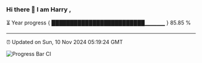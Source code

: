 ### Hi there 👋 I am Harry , 

⏳ Year progress { █████████████████████████▁▁▁▁▁ } 85.85 %

---

⏰ Updated on Sun, 10 Nov 2024 05:19:24 GMT

![Progress Bar CI](https://github.com/duykhang68/duykhang68/workflows/Progress%20Bar%20CI/badge.svg)
